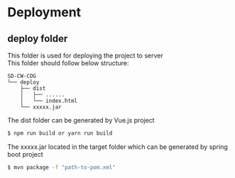 # Deployment
## deploy folder
This folder is used for deploying the project to server\
This folder should follow below structure:
 
```
SD-CW-COG
└── deploy
    ├── dist
    │   ├── ......
    │   └── index.html
    └── xxxxx.jar

```
The dist folder can be generated by Vue.js project
```bash
$ npm run build or yarn run build  
```
The xxxxx.jar located in the target folder which can be generated by spring boot project
```bash
$ mvn package -f "path-to-pom.xml"
```